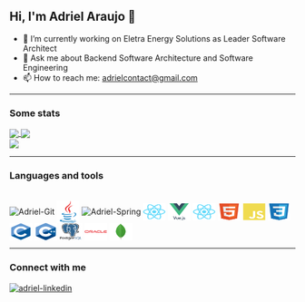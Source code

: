 ## Hi, I'm Adriel Araujo 👋

- 🔭 I’m currently working on Eletra Energy Solutions as Leader Software Architect
- 💬 Ask me about Backend Software Architecture and Software Engineering
- 📫 How to reach me: adrielcontact@gmail.com

---

### Some stats

<div>
  <a href="https://github.com/anuraghazra/github-readme-stats">
    <img align="center" src="https://github-readme-stats.vercel.app/api/pin/?username=adriel4raujo&repo=github-readme-stats&show_icons=true&count_private=true&theme=onedark" />
  </a>
  
  <a href="https://github.com/anuraghazra/convoychat">
    <img align="center" src="https://github-readme-stats.vercel.app/api/pin/?username=adriel4raujo&repo=convoychat&show_icons=true&count_private=true&theme=onedark" />
  </a>
</div>

<div>
  <img align="center" src="https://github-readme-stats.vercel.app/api/top-langs/?username=adriel4raujo&langs_count=5&layout=compact"/>
</div>

---

### Languages and tools

<div style="display: inline_block"><br>
  <img align="center" alt="Adriel-Git"         height="30" width="40" src="https://www.vectorlogo.zone/logos/git-scm/git-scm-icon.svg">
  <img align="center" alt="Adriel-Java"        height="40" width="40" src="https://raw.githubusercontent.com/devicons/devicon/master/icons/java/java-original.svg" />
  <img align="center" alt="Adriel-Spring"      height="30" width="40" src="https://www.vectorlogo.zone/logos/springio/springio-icon.svg">
  <img align="center" alt="Adriel-React"       height="30" width="40" src="https://raw.githubusercontent.com/devicons/devicon/master/icons/react/react-original.svg">
  <img align="center" alt="Adriel-Vue"         height="30" width="40" src="https://raw.githubusercontent.com/devicons/devicon/master/icons/vuejs/vuejs-original-wordmark.svg">
  <img align="center" alt="Adriel-Java-FX"     height="30" width="40" src="https://raw.githubusercontent.com/devicons/devicon/master/icons/react/react-original.svg">
  <img align="center" alt="Adriel-HTML"        height="30" width="40" src="https://raw.githubusercontent.com/devicons/devicon/master/icons/html5/html5-original.svg">
  <img align="center" alt="Adriel-Js"          height="30" width="40" src="https://raw.githubusercontent.com/devicons/devicon/master/icons/javascript/javascript-plain.svg">
  <img align="center" alt="Adriel-CSS"         height="30" width="40" src="https://raw.githubusercontent.com/devicons/devicon/master/icons/css3/css3-original.svg">
  <img align="center" alt="Adriel-C"           height="30" width="40" src="https://raw.githubusercontent.com/devicons/devicon/master/icons/c/c-original.svg">
  <img align="center" alt="Adriel-C++"         height="30" width="40" src="https://raw.githubusercontent.com/devicons/devicon/master/icons/cplusplus/cplusplus-original.svg">
  <img align="center" alt="Adriel-PostgresSQL" height="30" width="40" src="https://raw.githubusercontent.com/devicons/devicon/master/icons/postgresql/postgresql-original-wordmark.svg">
  <img align="center" alt="Adriel-OracleSQL"   height="30" width="40" src="https://raw.githubusercontent.com/devicons/devicon/master/icons/oracle/oracle-original.svg">
  <img align="center" alt="Adriel-MongoDB"     height="30" width="40" src="https://raw.githubusercontent.com/devicons/devicon/master/icons/mongodb/mongodb-original.svg">
</div>

---

### Connect with me

<p align="left">
    <a href="https://www.linkedin.com/in/adriel-araujo-1368941b9/" target="blank">
        <img align="center" src="https://raw.githubusercontent.com/rahuldkjain/github-profile-readme-generator/master/src/images/icons/Social/linked-in-alt.svg" alt="adriel-linkedin" height="30" width="40" />
    </a>
</p>
